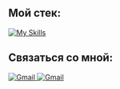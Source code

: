 ## Мой стек:
[![My Skills](https://skillicons.dev/icons?i=html,css,js,typescript,react,vue,nextjs,tailwind,graphql,postgresql,nodejs,docker)](https://skillicons.dev)

## Связаться со мной:
<a href="https://www.linkedin.com/in/kobykhnov">
  <img src='https://img.shields.io/badge/LinkedIn-0e76a8?logo=linkedin&style=for-the-badge' alt='Gmail'/>
</a>

<a href="mailto:kobykhnov.bl@gmail.com">
  <img src='https://img.shields.io/badge/EMail-red?logo=gmail&logoColor=white&style=for-the-badge' alt='Gmail'/>
</a>

<!--
**daifoll/daifoll** is a ✨ _special_ ✨ repository because its `README.md` (this file) appears on your GitHub profile.

Here are some ideas to get you started:

- 🔭 I’m currently working on ...
- 🌱 I’m currently learning ...
- 👯 I’m looking to collaborate on ...
- 🤔 I’m looking for help with ...
- 💬 Ask me about ...
- 📫 How to reach me: ...
- 😄 Pronouns: ...
- ⚡ Fun fact: ...
-->

